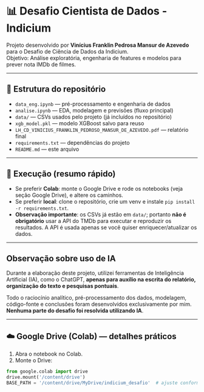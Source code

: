 # 📊 Desafio Cientista de Dados - Indicium

Projeto desenvolvido por **Vinícius Franklin Pedrosa Mansur de Azevedo** para o Desafio de Ciência de Dados da Indicium.  
Objetivo: Análise exploratória, engenharia de features e modelos para prever nota IMDb de filmes.

---

## 📂 Estrutura do repositório
- `data_eng.ipynb` — pré-processamento e engenharia de dados  
- `analise.ipynb` — EDA, modelagem e previsões (fluxo principal)  
- `data/` — CSVs usados pelo projeto (já incluídos no repositório)  
- `xgb_model.pkl` — modelo XGBoost salvo para reuso  
- `LH_CD_VINICIUS_FRANKLIN_PEDROSO_MANSUR_DE_AZEVEDO.pdf` — relatório final  
- `requirements.txt` — dependências do projeto  
- `README.md` — este arquivo

---

## 🚀 Execução (resumo rápido)
- Se preferir **Colab**: monte o Google Drive e rode os notebooks (veja seção Google Drive), e altere os caminhos.  
- Se preferir **local**: clone o repositório, crie um venv e instale `pip install -r requirements.txt`.  
- **Observação importante**: os CSVs já estão em `data/`; portanto **não é obrigatório** usar a API do TMDb para executar e reproduzir os resultados. A API é usada apenas se você quiser enriquecer/atualizar os dados.

---

## Observação sobre uso de IA

Durante a elaboração deste projeto, utilizei ferramentas de Inteligência Artificial (IA), como o ChatGPT, **apenas para auxílio na escrita do relatório, organização do texto e pesquisas pontuais**.  

Todo o raciocínio analítico, pré-processamento dos dados, modelagem, código-fonte e conclusões foram desenvolvidos exclusivamente por mim. **Nenhuma parte do desafio foi resolvida utilizando IA**.


---

## ☁️ Google Drive (Colab) — detalhes práticos
1. Abra o notebook no Colab.  
2. Monte o Drive:
```python
from google.colab import drive
drive.mount('/content/drive')
BASE_PATH = '/content/drive/MyDrive/indicium_desafio'  # ajuste conforme desejar

